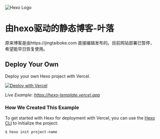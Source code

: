 ![Hexo Logo](https://s2.loli.net/2022/12/21/MQgymZ8rwVBl1ap.png)

# 由hexo驱动的静态博客-叶落

原来博客是由https://jingtaiboke.com 直接编辑发布的。目前网站部署已暂停，希望能早日恢复使用。

## Deploy Your Own

Deploy your own Hexo project with Vercel.

[![Deploy with Vercel](https://vercel.com/button)](https://vercel.com/new/clone?repository-url=https://github.com/vercel/vercel/tree/main/examples/hexo&template=hexo)

_Live Example: https://hexo-template.vercel.app_

### How We Created This Example

To get started with Hexo for deployment with Vercel, you can use the [Hexo CLI](https://hexo.io/docs/index.html#Installation) to initialize the project:

```shell
$ hexo init project-name
```
